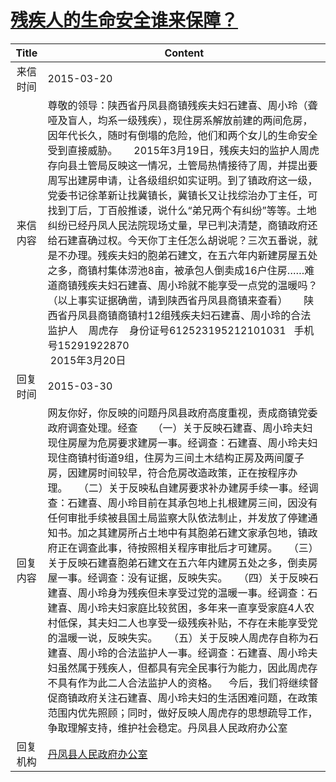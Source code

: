 # <a href="http://www.shangluo.gov.cn/zmhd/ldxxxx.jsp?urltype=leadermail.LeaderMailContentUrl&wbtreeid=1112&leadermailid=3024">残疾人的生命安全谁来保障？</a>
| Title |                                                                                                                                                                                                                                                                                                           Content                                                                                                                                                                                                                                                                                                           |
|:-----:|-----------------------------------------------------------------------------------------------------------------------------------------------------------------------------------------------------------------------------------------------------------------------------------------------------------------------------------------------------------------------------------------------------------------------------------------------------------------------------------------------------------------------------------------------------------------------------------------------------------------------------|
| 来信时间  | 2015-03-20                                                                                                                                                                                                                                                                                                                                                                                                                                                                                                                                                                                                                  |
| 来信内容  | 尊敬的领导：陕西省丹凤县商镇残疾夫妇石建喜、周小玲（聋哑及盲人，均系一级残疾），现住房系解放前建的两间危房，因年代长久，随时有倒塌的危险，他们和两个女儿的生命安全受到直接威胁。      2015年3月19日，残疾夫妇的监护人周虎存向县土管局反映这一情况，土管局热情接待了周，并提出要周写出建房申请，让各级组织如实证明。到了镇政府这一级，党委书记徐革新让找冀镇长，冀镇长又让找综治办丁主任，可找到丁后，丁百般推诿，说什么“弟兄两个有纠纷”等等。土地纠纷已经丹凤人民法院现场丈量，早已判决清楚，商镇政府还给石建喜确过权。今天你丁主任怎么胡说呢？三次五番说，就是不办理。残疾夫妇的胞弟石建文，在五六年内新建房屋五处之多，商镇村集体涝池8亩，被承包人倒卖成16户住房……难道商镇残疾夫妇石建喜、周小玲就不能享受一点党的温暖吗？（以上事实证据确凿，请到陕西省丹凤县商镇来查看）      陕西省丹凤县商镇商镇村12组残疾夫妇石建喜、周小玲的合法监护人    周虎存    身份证号612523195212101031   手机号15291922870                                                                    2015年3月20日                                                       |
| 回复时间  | 2015-03-30                                                                                                                                                                                                                                                                                                                                                                                                                                                                                                                                                                                                                  |
| 回复内容  | 网友你好，你反映的问题丹凤县政府高度重视，责成商镇党委政府调查处理。经查　　（一）关于反映石建喜、周小玲夫妇现住房屋为危房要求建房一事。经调查：石建喜、周小玲夫妇现住商镇村街道9组，住房为三间土木结构正房及两间厦子房，因建房时间较早，符合危房改造政策，正在按程序办理。    （二）关于反映私自建房要求补办建房手续一事。经调查：石建喜、周小玲目前在其承包地上扎根建房三间，因没有任何审批手续被县国土局监察大队依法制止，并发放了停建通知书。加之其建房所占土地中有其胞弟石建文家承包地，镇政府正在调查此事，待按照相关程序审批后才可建房。    （三）关于反映石建喜胞弟石建文在五六年内建房五处之多，倒卖房屋一事。经调查：没有证据，反映失实。    （四）关于反映石建喜、周小玲身为残疾但未享受过党的温暖一事。经调查：石建喜、周小玲夫妇家庭比较贫困，多年来一直享受家庭4人农村低保，其夫妇二人也享受一级残疾补贴，不存在未能享受党的温暖一说，反映失实。    （五）关于反映人周虎存自称为石建喜、周小玲的合法监护人一事。经调查：石建喜、周小玲夫妇虽然属于残疾人，但都具有完全民事行为能力，因此周虎存不具有作为此二人合法监护人的资格。    今后，我们将继续督促商镇政府关注石建喜、周小玲夫妇的生活困难问题，在政策范围内优先照顾；同时，做好反映人周虎存的思想疏导工作，争取理解支持，维护社会稳定。丹凤县人民政府办公室 |
| 回复机构  | <a href="../../categories/agencies/丹凤县人民政府办公室.md">丹凤县人民政府办公室</a>                                                                                                                                                                                                                                                                                                                                                                                                                                                                                                                                                            |